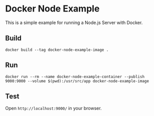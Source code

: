 # Docker Node Example
This is a simple example for running a Node.js Server with Docker. 

## Build
```
docker build --tag docker-node-example-image .
```

## Run
```
docker run --rm --name docker-node-example-container --publish 9000:9000 --volume $(pwd):/usr/src/app docker-node-example-image
```

## Test
Open `http://localhost:9000/` in your browser.
